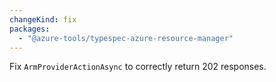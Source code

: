 ```yaml
---
changeKind: fix
packages:
  - "@azure-tools/typespec-azure-resource-manager"
---
```


Fix `ArmProviderActionAsync` to correctly return 202 responses.
